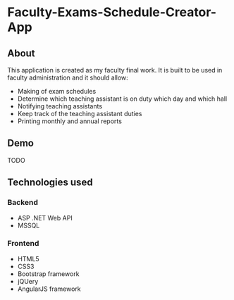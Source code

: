 # Faculty-Exams-Schedule-Creator-App

## About
This application is created as my faculty final work. It is built to be used in faculty administration and it should allow:
* Making of exam schedules
* Determine which teaching assistant is on duty which day and which hall
* Notifying teaching assistants
* Keep track of the teaching assistant duties
* Printing monthly and annual reports

## Demo
TODO

## Technologies used
### Backend
* ASP .NET Web API
* MSSQL
### Frontend
* HTML5
* CSS3
* Bootstrap framework
* jQUery
* AngularJS framework